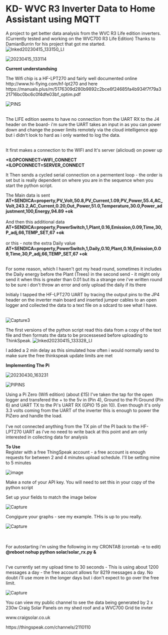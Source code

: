 # KD- WVC R3 Inverter Data to Home Assistant using MQTT
A project to get better data analysis from the WVC R3 Life edition inverters. (Currently tested and working  on the WVC700 R3 Life Edition)
Thanks to DamianBurrin for his project that got me started.
![Inked20230415_133150_LI](https://user-images.githubusercontent.com/18092613/234235327-2c00d303-561b-4173-b354-c25f6d245ed6.jpg)

![20230415_133114](https://user-images.githubusercontent.com/18092613/234233316-eb3c3f2d-cd98-4a34-8e79-3b9246bc3d0d.jpg)

<b>Current understandsing</b>
<p>The Wifi chip is a HF-LPT270 and fairly well documented online http://www.hi-flying.com/hf-lpt270 and here https://manuals.plus/m/5176309d280b9892c2bce6f24685fa4b934f7f79a321716bc0bc6c0f4dfe03bf_optim.pdf
</p>

![PINS](https://user-images.githubusercontent.com/18092613/234236983-367b608f-5a6a-4150-9e70-705137ed0e23.jpg)

<br>
The LIFE edition seems to have no connection from the UART RX to the J4 header on the board- i'm sure the UART takes an input in as you can power down and change the power limits remotely via the cloud intelligence app but i didn't look to hard as i only wanted to log the data.

<p></br>It first makes a connection to the WIFI and It's server (alicloud) on power up</br></p>

<b>+ILOPCONNECT=WIFI_CONNECT</br>
+ILOPCONNECT=SERVER_CONNECT</b>

It Then sends a cycled serial connection on a permentent loop - the order is set but is really dependent on where you are in the sequence when you start the python script.

The Main data is sent</br>
<b>
AT+SENDICA=property,PV_Volt,50.8,PV_Current,1.09,PV_Power,55.4,AC_Volt,243.2,AC_Current,0.20,Out_Power,51.0,Temperature,30.0,Power_adjustment,100,Energy,94.89
+ok<br></br>
</b>
And then this additional data</br>
<b>
AT+SENDICA=property,PowerSwitch,1,Plant,0.16,Emission,0.09,Time,30,P_adj,66,TEMP_SET,67
+ok
</b></br><br>
or this - note the extra Daily value</br> 
<b>
AT+SENDICA=property,PowerSwitch,1,Daily,0.10,Plant,0.16,Emission,0.09,Time,30,P_adj,66,TEMP_SET,67
+ok</br></br>
</b>
<p>For some reason, which I haven't got my head round, sometimes it includes the Daily energy before the Plant (Trees) in the second send - it might only send it when this is greater than 0.01 but its a strange one i've written round to be sure i don't throw an error and only upload the daily if its there</p>

Initialy I tapped the HF-LPT270 UART by tracing the output pins to the JP4 header on the inverter main board and inserted jumper cables to an open logger and collected the data to a text file on a sdcard to see what I have.</br></br>

![Capture3](https://user-images.githubusercontent.com/18092613/234678467-3cc8e391-3103-483f-9b58-dfbc72d7a9f2.JPG)


The first versions of the python script read this data from a copy of the text file and then formats the data to be processesed before uploading to ThinkSpeak.
![Inked20230415_133328_LI](https://user-images.githubusercontent.com/18092613/234235022-c4843dd2-7ab7-402a-93a3-801890a17e90.jpg)

I added a 2 min delay as this simulated how often i would normally send to make sure the free thinkspeak update limits are met

<b>Implementing The Pi</b>

![20230430_163231](https://user-images.githubusercontent.com/18092613/235365455-16fb6488-a7b9-40fe-8787-7cbd85594602.jpg)

![PIPINS](https://user-images.githubusercontent.com/18092613/234257432-985cef0f-196d-4d22-b502-a0df802867ba.JPG)

Using a Pi Zero (Wifi edition) (about £15) I've taken the tap for the open logger and transfered the + to the 5v in (Pin 4), Ground to  the Pi Ground (Pin 6) and UART TX to the Pi's UART RX (GPIO 15 pin 10).  Even though it's only 3.3 volts coming from the UART of the inverter this is enough to power the PiZero and handle the load.  <br><br>
I've not connected anything from the TX pin of the PI back to the HF-LPT270 UART as i've no need to write back at this point and am only interested in collecting data for analysis


<b>To Use</b><br>
Register with a free ThingSpeak account - a free account is enough requests for between 2 and 4 minutes upload schedule.  I'll be setting mine to 5 minutes

![image](https://user-images.githubusercontent.com/18092613/233067232-51e05831-b3dd-4651-9f8d-82283e4708a2.png)
  
Make a note of your API key.  You will need to set this in your copy of the python script

Set up your fields to match the image below
  
![Capture](https://user-images.githubusercontent.com/18092613/234677141-04bc95c9-53bc-4499-9972-5cbd558222a9.JPG)


Congigure your graphs - see my example.  THis is up to you really.  

![Capture](https://user-images.githubusercontent.com/18092613/236232260-4ddc080b-ae5f-4b26-9f4a-7cf8dd2fd8ca.JPG)


 <BR><BR>
 For autostarting i'm using the following in my CRONTAB (crontab -e to edit)  <b>@reboot nohup python solar/solar_rx.py &</b>
 <BR><BR>
   
 I've currently set my upload time to 30 seconds - This is using about 1200 messages a day - the free account allows for 8219 messages a day.  No doubt i'll use more in the longer days but i don't expect to go over the free limit.
   
 ![Capture](https://user-images.githubusercontent.com/18092613/236614792-a8ae8a8a-ab53-4a42-bed2-ead31fe40d53.JPG)

 You can view my public channel to see the data being generated by 2 x 230w Craig Solar Panels on my shed roof and a WVC700 Grid tie invter<BR>
   <p>www.craigsolar.co.uk</p>
 https://thingspeak.com/channels/2110110

